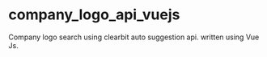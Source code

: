 # company_logo_api_vuejs

Company logo search using clearbit auto suggestion api. written using Vue Js.
